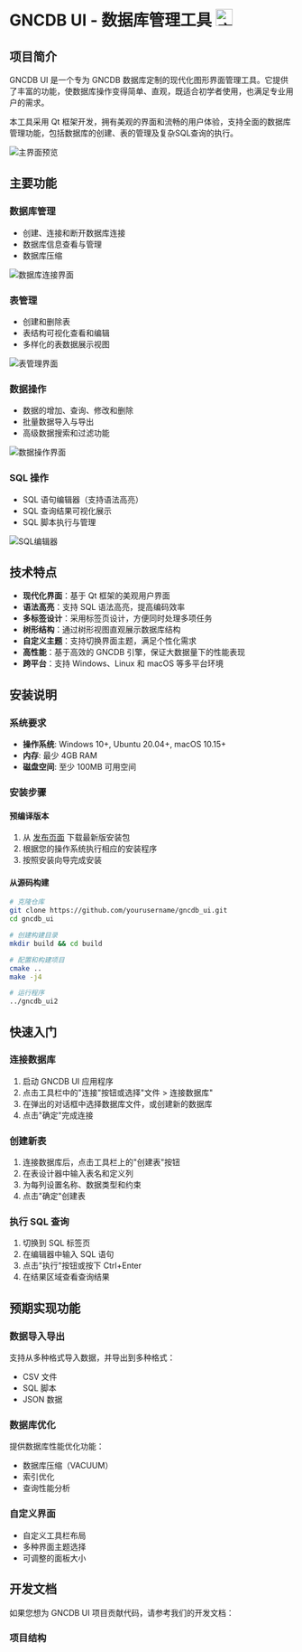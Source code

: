 # GNCDB UI - 数据库管理工具 <img src="./resources/icons/app_icon.png" width="30" height="30" alt="应用图标" />

## 项目简介

GNCDB UI 是一个专为 GNCDB 数据库定制的现代化图形界面管理工具。它提供了丰富的功能，使数据库操作变得简单、直观，既适合初学者使用，也满足专业用户的需求。

本工具采用 Qt 框架开发，拥有美观的界面和流畅的用户体验，支持全面的数据库管理功能，包括数据库的创建、表的管理及复杂SQL查询的执行。

![主界面预览](image/主界面.png)

## 主要功能

### 数据库管理

- 创建、连接和断开数据库连接
- 数据库信息查看与管理
- 数据库压缩

![数据库连接界面](image/数据库管理.gif)

### 表管理

- 创建和删除表
- 表结构可视化查看和编辑
- 多样化的表数据展示视图

![表管理界面](image/表管理.gif)

### 数据操作

- 数据的增加、查询、修改和删除
- 批量数据导入与导出
- 高级数据搜索和过滤功能

![数据操作界面](image/数据管理.gif)

### SQL 操作

- SQL 语句编辑器（支持语法高亮）
- SQL 查询结果可视化展示
- SQL 脚本执行与管理

![SQL编辑器](image/SQL.gif)

## 技术特点

- **现代化界面**：基于 Qt 框架的美观用户界面
- **语法高亮**：支持 SQL 语法高亮，提高编码效率
- **多标签设计**：采用标签页设计，方便同时处理多项任务
- **树形结构**：通过树形视图直观展示数据库结构
- **自定义主题**：支持切换界面主题，满足个性化需求
- **高性能**：基于高效的 GNCDB 引擎，保证大数据量下的性能表现
- **跨平台**：支持 Windows、Linux 和 macOS 等多平台环境

## 安装说明

### 系统要求

- **操作系统**: Windows 10+, Ubuntu 20.04+, macOS 10.15+
- **内存**: 最少 4GB RAM
- **磁盘空间**: 至少 100MB 可用空间

### 安装步骤

#### 预编译版本

1. 从 [发布页面](https://github.com/yourusername/gncdb_ui/releases) 下载最新版安装包
2. 根据您的操作系统执行相应的安装程序
3. 按照安装向导完成安装

#### 从源码构建

```bash
# 克隆仓库
git clone https://github.com/yourusername/gncdb_ui.git
cd gncdb_ui

# 创建构建目录
mkdir build && cd build

# 配置和构建项目
cmake ..
make -j4

# 运行程序
../gncdb_ui2
```

## 快速入门

### 连接数据库

1. 启动 GNCDB UI 应用程序
2. 点击工具栏中的"连接"按钮或选择"文件 > 连接数据库"
3. 在弹出的对话框中选择数据库文件，或创建新的数据库
4. 点击"确定"完成连接

### 创建新表

1. 连接数据库后，点击工具栏上的"创建表"按钮
2. 在表设计器中输入表名和定义列
3. 为每列设置名称、数据类型和约束
4. 点击"确定"创建表

### 执行 SQL 查询

1. 切换到 SQL 标签页
2. 在编辑器中输入 SQL 语句
3. 点击"执行"按钮或按下 Ctrl+Enter
4. 在结果区域查看查询结果

## 预期实现功能

### 数据导入导出

支持从多种格式导入数据，并导出到多种格式：

- CSV 文件
- SQL 脚本
- JSON 数据

### 数据库优化

提供数据库性能优化功能：

- 数据库压缩（VACUUM）
- 索引优化
- 查询性能分析

### 自定义界面

- 自定义工具栏布局
- 多种界面主题选择
- 可调整的面板大小

## 开发文档

如果您想为 GNCDB UI 项目贡献代码，请参考我们的开发文档：

### 项目结构

